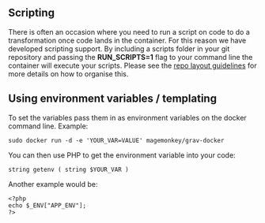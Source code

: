 ## Scripting
There is often an occasion where you need to run a script on code to do a transformation once code lands in the container. For this reason we have developed scripting support. By including a scripts folder in your git repository and passing the __RUN_SCRIPTS=1__ flag to your command line the container will execute your scripts. Please see the [repo layout guidelines](https://gitlab.com/marvinroman/nginx-php-fpm/blob/master/docs/repo_layout.md) for more details on how to organise this.

## Using environment variables / templating
To set the variables pass them in as environment variables on the docker command line.
Example:
```
sudo docker run -d -e 'YOUR_VAR=VALUE' magemonkey/grav-docker
```
You can then use PHP to get the environment variable into your code:
```
string getenv ( string $YOUR_VAR )
```
Another example would be:
```
<?php
echo $_ENV["APP_ENV"];
?>
```
